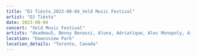 ```yaml
---
title: "DJ Tiësto_2023-08-04_Veld Music Festival"
artist: "DJ Tiësto"
date: 2023-08-04
concert: "Veld Music Festival"
artists: "deadmau5, Benny Benassi, Aluna, Adriatique, Alec Monopoly, Aitch, Andrew Bayer, Bassrush Experience, 12th Planet, Adam Beyer, Agents Of Time, Above & Beyond, Apashe, ACRAZE, Baby Weight, Afrojack, A-Trak, Alesso, A Little Sound, AlleFarben, Akwa"
location: "Downsview Park"
location_details: "Toronto, Canada"
---
```

